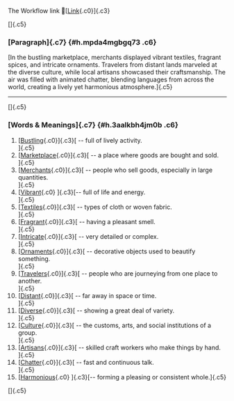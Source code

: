 The Workflow link
👏[[Link](https://www.google.com/url?q=http://www.google.com&sa=D&source=editors&ust=1758755946037693&usg=AOvVaw3WHX_dGF7tWqXoyhmVhKro){.c0}]{.c3}

[]{.c5}

### [Paragraph]{.c7} {#h.mpda4mgbgq73 .c6}

[In the bustling marketplace, merchants displayed vibrant textiles,
fragrant spices, and intricate ornaments. Travelers from distant lands
marveled at the diverse culture, while local artisans showcased their
craftsmanship. The air was filled with animated chatter, blending
languages from across the world, creating a lively yet harmonious
atmosphere.]{.c5}

------------------------------------------------------------------------

[]{.c5}

### [Words & Meanings]{.c7} {#h.3aalkbh4jm0b .c6}

1.  [[Bustling](https://www.google.com/url?q=http://www.google.com&sa=D&source=editors&ust=1758755946038281&usg=AOvVaw1OU9ANo2kY_slHXLHEnXft){.c0}]{.c3}[ --
    full of lively activity.\
    ]{.c5}
2.  [[Marketplace](https://www.google.com/url?q=http://www.google.com&sa=D&source=editors&ust=1758755946038416&usg=AOvVaw0CaYRnxDD2CHPFrZfybbFa){.c0}]{.c3}[ --
    a place where goods are bought and sold.\
    ]{.c5}
3.  [[Merchants](https://www.google.com/url?q=http://www.google.com&sa=D&source=editors&ust=1758755946038528&usg=AOvVaw3JKE3oBbFeRo_hkQc3VMi2){.c0}]{.c3}[ --
    people who sell goods, especially in large quantities.\
    ]{.c5}
4.  [[Vibrant](https://www.google.com/url?q=http://www.google.com&sa=D&source=editors&ust=1758755946038647&usg=AOvVaw0ToF3-ELwSZKgSNeHJbqhk){.c0}
    ]{.c3}[-- full of life and energy.\
    ]{.c5}
5.  [[Textiles](https://www.google.com/url?q=http://www.google.com&sa=D&source=editors&ust=1758755946038736&usg=AOvVaw3Wt07Lj4VNe_pccvUSreDa){.c0}]{.c3}[ --
    types of cloth or woven fabric.\
    ]{.c5}
6.  [[Fragrant](https://www.google.com/url?q=http://www.google.com&sa=D&source=editors&ust=1758755946038833&usg=AOvVaw3UCV0m8-rcq4Ji3C9oPL37){.c0}]{.c3}[ --
    having a pleasant smell.\
    ]{.c5}
7.  [[Intricate](https://www.google.com/url?q=http://www.google.com&sa=D&source=editors&ust=1758755946038922&usg=AOvVaw1BDIGU-1j59WVqvHMPEIJZ){.c0}]{.c3}[ --
    very detailed or complex.\
    ]{.c5}
8.  [[Ornaments](https://www.google.com/url?q=http://www.google.com&sa=D&source=editors&ust=1758755946039014&usg=AOvVaw2M5JS0uSSq75eJmRdRjbtP){.c0}]{.c3}[ --
    decorative objects used to beautify something.\
    ]{.c5}
9.  [[Travelers](https://www.google.com/url?q=http://www.google.com&sa=D&source=editors&ust=1758755946039124&usg=AOvVaw0Bf5DNixtIwiGqotppaI0O){.c0}]{.c3}[ --
    people who are journeying from one place to another.\
    ]{.c5}
10. [[Distant](https://www.google.com/url?q=http://www.google.com&sa=D&source=editors&ust=1758755946039238&usg=AOvVaw0RJx0HLA6rayNXHRHvFJHL){.c0}]{.c3}[ --
    far away in space or time.\
    ]{.c5}
11. [[Diverse](https://www.google.com/url?q=http://www.google.com&sa=D&source=editors&ust=1758755946039332&usg=AOvVaw3IQrJNc6GvudbWzcrsDHVO){.c0}]{.c3}[ --
    showing a great deal of variety.\
    ]{.c5}
12. [[Culture](https://www.google.com/url?q=http://www.google.com&sa=D&source=editors&ust=1758755946039426&usg=AOvVaw3dPZtpVXNvAnOyyYG6tXqW){.c0}]{.c3}[ --
    the customs, arts, and social institutions of a group.\
    ]{.c5}
13. [[Artisans](https://www.google.com/url?q=http://www.google.com&sa=D&source=editors&ust=1758755946039541&usg=AOvVaw3TIF6rn8HyvULR81mWnPUV){.c0}]{.c3}[ --
    skilled craft workers who make things by hand.\
    ]{.c5}
14. [[Chatter](https://www.google.com/url?q=http://www.google.com&sa=D&source=editors&ust=1758755946039647&usg=AOvVaw011xlg_7PDIonX7IF40WYJ){.c0}]{.c3}[ --
    fast and continuous talk.\
    ]{.c5}
15. [[Harmonious](https://www.google.com/url?q=http://www.google.com&sa=D&source=editors&ust=1758755946039741&usg=AOvVaw0pk7JKLsc8JPbU6KW9AVRA){.c0}
    ]{.c3}[-- forming a pleasing or consistent whole.]{.c5}

[]{.c5}
